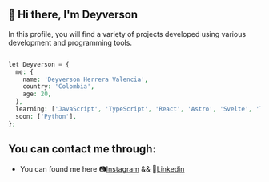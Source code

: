 ##  🚀 Hi there, I'm Deyverson 

In this profile, you will find a variety of projects developed using various development and programming tools.

```php

let Deyverson = {
  me: {
    name: 'Deyverson Herrera Valencia',
    country: 'Colombia',
    age: 20,
  },
  learning: ['JavaScript', 'TypeScript', 'React', 'Astro', 'Svelte', 'Tailwind', 'MySQL', 'Php', 'Node'],
  soon: ['Python'],
};

```
## You can contact me through:


-  You can found me here 📷[Instagram](https://www.instagram.com/its_deyverson/) && 💬[Linkedin](www.linkedin.com/in/deyverson)
